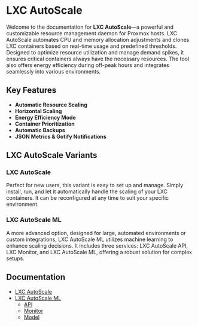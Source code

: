 # LXC AutoScale

Welcome to the documentation for **LXC AutoScale**—a powerful and customizable resource management daemon for Proxmox hosts. LXC AutoScale automates CPU and memory allocation adjustments and clones LXC containers based on real-time usage and predefined thresholds. Designed to optimize resource utilization and manage demand spikes, it ensures critical containers always have the necessary resources. The tool also offers energy efficiency during off-peak hours and integrates seamlessly into various environments.

## Key Features

- **Automatic Resource Scaling**
- **Horizontal Scaling**
- **Energy Efficiency Mode**
- **Container Prioritization**
- **Automatic Backups**
- **JSON Metrics & Gotify Notifications**

## LXC AutoScale Variants

### LXC AutoScale

Perfect for new users, this variant is easy to set up and manage. Simply install, run, and let it automatically handle the scaling of your LXC containers. It can be reconfigured at any time to suit your specific environment.

### LXC AutoScale ML

A more advanced option, designed for large, automated environments or custom integrations, LXC AutoScale ML utilizes machine learning to enhance scaling decisions. It includes three services: LXC AutoScale API, LXC Monitor, and LXC AutoScale ML, offering a robust solution for complex setups.


## Documentation

- [LXC AutoScale](https://github.com/fabriziosalmi/proxmox-lxc-autoscale/blob/main/docs/lxc_autoscale.md)
- [LXC AutoScale ML](https://github.com/fabriziosalmi/proxmox-lxc-autoscale/blob/main/docs/lxc_autoscale_ml.md)
  - [API](https://github.com/fabriziosalmi/proxmox-lxc-autoscale/blob/main/docs/lxc_autoscale_api.md)
  - [Monitor](https://github.com/fabriziosalmi/proxmox-lxc-autoscale/blob/main/docs/lxc_monitor.md)
  - [Model](https://github.com/fabriziosalmi/proxmox-lxc-autoscale/blob/main/docs/lxc_model.md)

